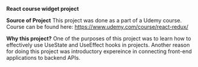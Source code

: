 **React course widget project**

**Source of Project**
This project was done as a part of a Udemy course. Course can be found here: https://www.udemy.com/course/react-redux/

**Why this project?**
One of the purposes of this project was to learn how to effectively use UseState and UseEffect hooks in projects. Another reason for doing this project was introductory expereince in connecting front-end applications to backend APIs.

